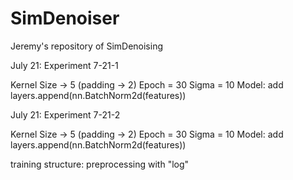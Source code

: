 # SimDenoiser
Jeremy's repository of SimDenoising

July 21: Experiment 7-21-1

Kernel Size -> 5 (padding -> 2)
Epoch = 30
Sigma = 10
Model: add layers.append(nn.BatchNorm2d(features))

July 21: Experiment 7-21-2

Kernel Size -> 5 (padding -> 2)
Epoch = 30
Sigma = 10
Model: add layers.append(nn.BatchNorm2d(features))

training structure: preprocessing with "log"
